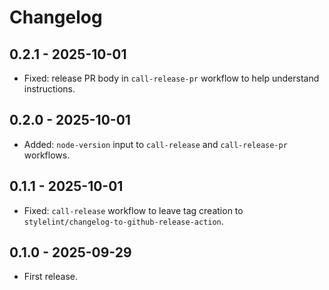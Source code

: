 # Changelog

## 0.2.1 - 2025-10-01

- Fixed: release PR body in `call-release-pr` workflow to help understand instructions.

## 0.2.0 - 2025-10-01

- Added: `node-version` input to `call-release` and `call-release-pr` workflows.

## 0.1.1 - 2025-10-01

- Fixed: `call-release` workflow to leave tag creation to `stylelint/changelog-to-github-release-action`.

## 0.1.0 - 2025-09-29

- First release.
